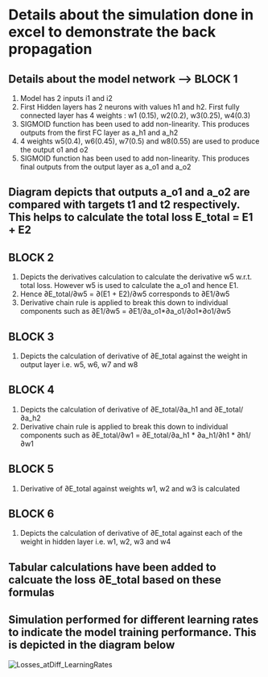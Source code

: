 # Details about the simulation done in excel to demonstrate the back propagation

## Details about the model network --> BLOCK 1
1. Model has 2 inputs i1 and i2
2. First Hidden layers has 2 neurons with values h1 and h2. First fully connected layer has 4 weights : w1 (0.15), w2(0.2), w3(0.25), w4(0.3)
3. SIGMOID function has been used to add non-linearity. This produces outputs from the first FC layer as a_h1 and a_h2
4. 4 weights w5(0.4), w6(0.45), w7(0.5) and w8(0.55) are used to produce the output o1 and o2
5. SIGMOID function has been used to add non-linearity. This produces final outputs from the output layer as a_o1 and a_o2 
## Diagram depicts that outputs a_o1 and a_o2 are compared with targets t1 and t2 respectively. This helps to calculate the total loss E_total = E1 + E2
## BLOCK 2
1. Depicts the derivatives calculation to calculate the derivative w5 w.r.t. total loss. However w5 is used to calculate the a_o1 and hence E1.
2. Hence ∂E_total/∂w5 = ∂(E1 + E2)/∂w5 corresponds to ∂E1/∂w5
3. Derivative chain rule is applied to break this down to individual components such as ∂E1/∂w5 = ∂E1/∂a_o1*∂a_o1/∂o1*∂o1/∂w5
## BLOCK 3 
1. Depicts the calculation of derivative of ∂E_total against the weight in output layer i.e. w5, w6, w7 and w8
## BLOCK 4 
1. Depicts the calculation of derivative of ∂E_total/∂a_h1 and ∂E_total/∂a_h2
2. Derivative chain rule is applied to break this down to individual components such as ∂E_total/∂w1 = ∂E_total/∂a_h1 * ∂a_h1/∂h1 * ∂h1/∂w1
## BLOCK 5
1. Derivative of ∂E_total against weights w1, w2 and w3 is calculated
## BLOCK 6
1. Depicts the calculation of derivative of ∂E_total against each of the weight in hidden layer i.e. w1, w2, w3 and w4
## Tabular calculations have been added to calcuate the loss ∂E_total based on these formulas
## Simulation performed for different learning rates to indicate the model training performance. This is depicted in the diagram below

![Losses_atDiff_LearningRates](https://github.com/prasad0679/Prasad_ERA_Repo/assets/73907736/c0f7f91e-66fd-4e8c-8d3a-89f9709daddc)
